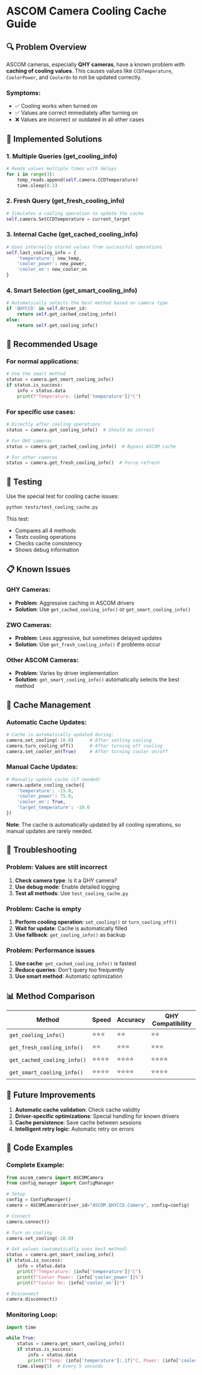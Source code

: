 # ASCOM Camera Cooling Cache Guide

## 🔍 Problem Overview

ASCOM cameras, especially **QHY cameras**, have a known problem with **caching of cooling values**. This causes values like `CCDTemperature`, `CoolerPower`, and `CoolerOn` to not be updated correctly.

### Symptoms:
- ✅ Cooling works when turned on
- ✅ Values are correct immediately after turning on
- ❌ Values are incorrect or outdated in all other cases

## 🔧 Implemented Solutions

### 1. **Multiple Queries (get_cooling_info)**
```python
# Reads values multiple times with delays
for i in range(3):
    temp_reads.append(self.camera.CCDTemperature)
    time.sleep(0.1)
```

### 2. **Fresh Query (get_fresh_cooling_info)**
```python
# Simulates a cooling operation to update the cache
self.camera.SetCCDTemperature = current_target
```

### 3. **Internal Cache (get_cached_cooling_info)**
```python
# Uses internally stored values from successful operations
self.last_cooling_info = {
    'temperature': new_temp,
    'cooler_power': new_power,
    'cooler_on': new_cooler_on
}
```

### 4. **Smart Selection (get_smart_cooling_info)**
```python
# Automatically selects the best method based on camera type
if 'QHYCCD' in self.driver_id:
    return self.get_cached_cooling_info()
else:
    return self.get_cooling_info()
```

## 🎯 Recommended Usage

### For normal applications:
```python
# Use the smart method
status = camera.get_smart_cooling_info()
if status.is_success:
    info = status.data
    print(f"Temperature: {info['temperature']}°C")
```

### For specific use cases:
```python
# Directly after cooling operations
status = camera.get_cooling_info()  # Should be correct

# For QHY cameras
status = camera.get_cached_cooling_info()  # Bypass ASCOM cache

# For other cameras
status = camera.get_fresh_cooling_info()  # Force refresh
```

## 🧪 Testing

Use the special test for cooling cache issues:

```bash
python tests/test_cooling_cache.py
```

This test:
- Compares all 4 methods
- Tests cooling operations
- Checks cache consistency
- Shows debug information

## 📋 Known Issues

### QHY Cameras:
- **Problem**: Aggressive caching in ASCOM drivers
- **Solution**: Use `get_cached_cooling_info()` or `get_smart_cooling_info()`

### ZWO Cameras:
- **Problem**: Less aggressive, but sometimes delayed updates
- **Solution**: Use `get_fresh_cooling_info()` if problems occur

### Other ASCOM Cameras:
- **Problem**: Varies by driver implementation
- **Solution**: `get_smart_cooling_info()` automatically selects the best method

## 🔄 Cache Management

### Automatic Cache Updates:
```python
# Cache is automatically updated during:
camera.set_cooling(-10.0)      # After setting cooling
camera.turn_cooling_off()      # After turning off cooling
camera.set_cooler_on(True)     # After turning cooler on/off
```

### Manual Cache Updates:
```python
# Manually update cache (if needed)
camera.update_cooling_cache({
    'temperature': -15.0,
    'cooler_power': 75.0,
    'cooler_on': True,
    'target_temperature': -10.0
})
```

**Note**: The cache is automatically updated by all cooling operations, so manual updates are rarely needed.

## 🚨 Troubleshooting

### Problem: Values are still incorrect
1. **Check camera type**: Is it a QHY camera?
2. **Use debug mode**: Enable detailed logging
3. **Test all methods**: Use `test_cooling_cache.py`

### Problem: Cache is empty
1. **Perform cooling operation**: `set_cooling()` or `turn_cooling_off()`
2. **Wait for update**: Cache is automatically filled
3. **Use fallback**: `get_cooling_info()` as backup

### Problem: Performance issues
1. **Use cache**: `get_cached_cooling_info()` is fastest
2. **Reduce queries**: Don't query too frequently
3. **Use smart method**: Automatic optimization

## 📊 Method Comparison

| Method | Speed | Accuracy | QHY Compatibility |
|--------|-------|----------|-------------------|
| `get_cooling_info()` | ⭐⭐⭐ | ⭐⭐ | ⭐⭐ |
| `get_fresh_cooling_info()` | ⭐⭐ | ⭐⭐⭐ | ⭐⭐⭐ |
| `get_cached_cooling_info()` | ⭐⭐⭐⭐ | ⭐⭐⭐⭐ | ⭐⭐⭐⭐ |
| `get_smart_cooling_info()` | ⭐⭐⭐⭐ | ⭐⭐⭐⭐ | ⭐⭐⭐⭐ |

## 🔮 Future Improvements

1. **Automatic cache validation**: Check cache validity
2. **Driver-specific optimizations**: Special handling for known drivers
3. **Cache persistence**: Save cache between sessions
4. **Intelligent retry logic**: Automatic retry on errors

## 📝 Code Examples

### Complete Example:
```python
from ascom_camera import ASCOMCamera
from config_manager import ConfigManager

# Setup
config = ConfigManager()
camera = ASCOMCamera(driver_id="ASCOM.QHYCCD.Camera", config=config)

# Connect
camera.connect()

# Turn on cooling
camera.set_cooling(-10.0)

# Get values (automatically uses best method)
status = camera.get_smart_cooling_info()
if status.is_success:
    info = status.data
    print(f"Temperature: {info['temperature']}°C")
    print(f"Cooler Power: {info['cooler_power']}%")
    print(f"Cooler On: {info['cooler_on']}")

# Disconnect
camera.disconnect()
```

### Monitoring Loop:
```python
import time

while True:
    status = camera.get_smart_cooling_info()
    if status.is_success:
        info = status.data
        print(f"Temp: {info['temperature']:.1f}°C, Power: {info['cooler_power']:.1f}%")
    time.sleep(5)  # Every 5 seconds
``` 